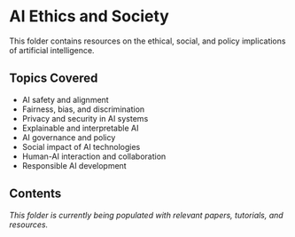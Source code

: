 # AI Ethics and Society

This folder contains resources on the ethical, social, and policy implications of artificial intelligence.

## Topics Covered
- AI safety and alignment
- Fairness, bias, and discrimination
- Privacy and security in AI systems
- Explainable and interpretable AI
- AI governance and policy
- Social impact of AI technologies
- Human-AI interaction and collaboration
- Responsible AI development

## Contents
*This folder is currently being populated with relevant papers, tutorials, and resources.*
